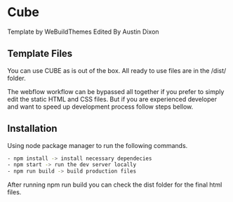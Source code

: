 # Cube

Template by WeBuildThemes
Edited By Austin Dixon

## Template Files

You can use CUBE as is out of the box. All ready to use files are in the /dist/ folder.

The webflow workflow can be bypassed all together if you prefer to simply edit the static HTML and CSS files.
But if you are experienced developer and want to speed up development process follow steps bellow.

## Installation

Using node package manager to run the following commands.

```bash
- npm install -> install necessary dependecies
- npm start -> run the dev server locally
- npm run build -> build production files
```

After running npm run build you can check the dist folder for the final html files.
